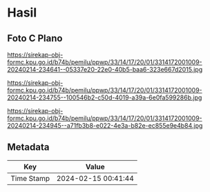 # Hasil

## Foto C Plano

https://sirekap-obj-formc.kpu.go.id/b74b/pemilu/ppwp/33/14/17/20/01/3314172001009-20240214-234641--05337e20-22e0-40b5-baa6-323e667d2015.jpg

https://sirekap-obj-formc.kpu.go.id/b74b/pemilu/ppwp/33/14/17/20/01/3314172001009-20240214-234755--100546b2-c50d-4019-a39a-6e0fa599286b.jpg

https://sirekap-obj-formc.kpu.go.id/b74b/pemilu/ppwp/33/14/17/20/01/3314172001009-20240214-234945--a71fb3b8-e022-4e3a-b82e-ec855e9e4b84.jpg


## Metadata

| Key        | Value               |
| ---------- | ------------------- |
| Time Stamp | 2024-02-15 00:41:44 |



